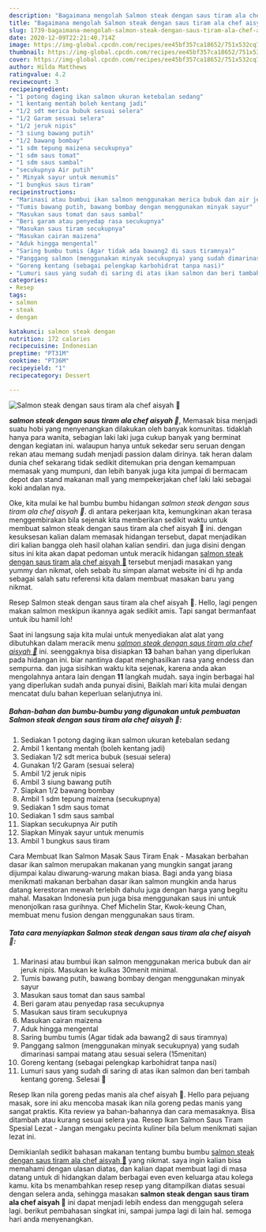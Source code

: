 ```yaml
---
description: "Bagaimana mengolah Salmon steak dengan saus tiram ala chef aisyah 🌸 yang Sempurna"
title: "Bagaimana mengolah Salmon steak dengan saus tiram ala chef aisyah 🌸 yang Sempurna"
slug: 1739-bagaimana-mengolah-salmon-steak-dengan-saus-tiram-ala-chef-aisyah-yang-sempurna
date: 2020-12-09T22:21:40.714Z
image: https://img-global.cpcdn.com/recipes/ee45bf357ca18652/751x532cq70/salmon-steak-dengan-saus-tiram-ala-chef-aisyah-🌸-foto-resep-utama.jpg
thumbnail: https://img-global.cpcdn.com/recipes/ee45bf357ca18652/751x532cq70/salmon-steak-dengan-saus-tiram-ala-chef-aisyah-🌸-foto-resep-utama.jpg
cover: https://img-global.cpcdn.com/recipes/ee45bf357ca18652/751x532cq70/salmon-steak-dengan-saus-tiram-ala-chef-aisyah-🌸-foto-resep-utama.jpg
author: Hilda Matthews
ratingvalue: 4.2
reviewcount: 3
recipeingredient:
- "1 potong daging ikan salmon ukuran ketebalan sedang"
- "1 kentang mentah boleh kentang jadi"
- "1/2 sdt merica bubuk sesuai selera"
- "1/2 Garam sesuai selera"
- "1/2 jeruk nipis"
- "3 siung bawang putih"
- "1/2 bawang bombay"
- "1 sdm tepung maizena secukupnya"
- "1 sdm saus tomat"
- "1 sdm saus sambal"
- "secukupnya Air putih"
- " Minyak sayur untuk menumis"
- "1 bungkus saus tiram"
recipeinstructions:
- "Marinasi atau bumbui ikan salmon menggunakan merica bubuk dan air jeruk nipis. Masukan ke kulkas 30menit minimal."
- "Tumis bawang putih, bawang bombay dengan menggunakan minyak sayur"
- "Masukan saus tomat dan saus sambal"
- "Beri garam atau penyedap rasa secukupnya"
- "Masukan saus tiram secukupnya"
- "Masukan cairan maizena"
- "Aduk hingga mengental"
- "Saring bumbu tumis (Agar tidak ada bawang2 di saus tiramnya)"
- "Panggang salmon (menggunakan minyak secukupnya) yang sudah dimarinasi sampai matang atau sesuai selera (15menitan)"
- "Goreng kentang (sebagai pelengkap karbohidrat tanpa nasi)"
- "Lumuri saus yang sudah di saring di atas ikan salmon dan beri tambah kentang goreng. Selesai 🌸"
categories:
- Resep
tags:
- salmon
- steak
- dengan

katakunci: salmon steak dengan 
nutrition: 172 calories
recipecuisine: Indonesian
preptime: "PT31M"
cooktime: "PT36M"
recipeyield: "1"
recipecategory: Dessert

---
```



![Salmon steak dengan saus tiram ala chef aisyah 🌸](https://img-global.cpcdn.com/recipes/ee45bf357ca18652/751x532cq70/salmon-steak-dengan-saus-tiram-ala-chef-aisyah-🌸-foto-resep-utama.jpg)

<b><i>salmon steak dengan saus tiram ala chef aisyah 🌸</i></b>, Memasak bisa menjadi suatu hobi yang menyenangkan dilakukan oleh banyak komunitas. tidaklah hanya para wanita, sebagian laki laki juga cukup banyak yang berminat dengan kegiatan ini. walaupun hanya untuk sekedar seru seruan dengan rekan atau memang sudah menjadi passion dalam dirinya. tak heran dalam dunia chef sekarang tidak sedikit ditemukan pria dengan kemampuan memasak yang mumpuni, dan lebih banyak juga kita jumpai di bermacam depot dan stand makanan mall yang mempekerjakan chef laki laki sebagai koki andalan nya.

Oke, kita mulai ke hal bumbu bumbu hidangan <i>salmon steak dengan saus tiram ala chef aisyah 🌸</i>. di antara pekerjaan kita, kemungkinan akan terasa menggembirakan bila sejenak kita memberikan sedikit waktu untuk membuat salmon steak dengan saus tiram ala chef aisyah 🌸 ini. dengan kesuksesan kalian dalam memasak hidangan tersebut, dapat menjadikan diri kalian bangga oleh hasil olahan kalian sendiri. dan juga disini dengan situs ini kita akan dapat pedoman untuk meracik hidangan <u>salmon steak dengan saus tiram ala chef aisyah 🌸</u> tersebut menjadi masakan yang yummy dan nikmat, oleh sebab itu simpan alamat website ini di hp anda sebagai salah satu referensi kita dalam membuat masakan baru yang nikmat.

Resep Salmon steak dengan saus tiram ala chef aisyah 🌸. Hello, lagi pengen makan salmon meskipun ikannya agak sedikit amis. Tapi sangat bermanfaat untuk ibu hamil loh!


Saat ini langsung saja kita mulai untuk menyediakan alat alat yang dibutuhkan dalam meracik menu <u><i>salmon steak dengan saus tiram ala chef aisyah 🌸</i></u> ini. seenggaknya bisa disiapkan <b>13</b> bahan bahan yang diperlukan pada hidangan ini. biar nantinya dapat menghasilkan rasa yang endess dan sempurna. dan juga sisihkan waktu kita sejenak, karena anda akan mengolahnya antara lain dengan <b>11</b> langkah mudah. saya ingin berbagai hal yang diperlukan sudah anda punyai disini, Baiklah mari kita mulai dengan mencatat dulu bahan keperluan selanjutnya ini.

<!--inarticleads1-->

##### Bahan-bahan dan bumbu-bumbu yang digunakan untuk pembuatan Salmon steak dengan saus tiram ala chef aisyah 🌸:

1. Sediakan 1 potong daging ikan salmon ukuran ketebalan sedang
1. Ambil 1 kentang mentah (boleh kentang jadi)
1. Sediakan 1/2 sdt merica bubuk (sesuai selera)
1. Gunakan 1/2 Garam (sesuai selera)
1. Ambil 1/2 jeruk nipis
1. Ambil 3 siung bawang putih
1. Siapkan 1/2 bawang bombay
1. Ambil 1 sdm tepung maizena (secukupnya)
1. Sediakan 1 sdm saus tomat
1. Sediakan 1 sdm saus sambal
1. Siapkan secukupnya Air putih
1. Siapkan  Minyak sayur untuk menumis
1. Ambil 1 bungkus saus tiram


Cara Membuat Ikan Salmon Masak Saus Tiram Enak - Masakan berbahan dasar ikan salmon merupakan makanan yang mungkin sangat jarang dijumpai kalau diwarung-warung makan biasa. Bagi anda yang biasa menikmati makanan berbahan dasar ikan salmon mungkin anda harus datang kerestoran mewah terlebih dahulu juga dengan harga yang begitu mahal. Masakan Indonesia pun juga bisa menggunakan saus ini untuk menonjolkan rasa gurihnya. Chef Michelin Star, Kwok-keung Chan, membuat menu fusion dengan menggunakan saus tiram. 

<!--inarticleads2-->

##### Tata cara menyiapkan Salmon steak dengan saus tiram ala chef aisyah 🌸:

1. Marinasi atau bumbui ikan salmon menggunakan merica bubuk dan air jeruk nipis. Masukan ke kulkas 30menit minimal.
1. Tumis bawang putih, bawang bombay dengan menggunakan minyak sayur
1. Masukan saus tomat dan saus sambal
1. Beri garam atau penyedap rasa secukupnya
1. Masukan saus tiram secukupnya
1. Masukan cairan maizena
1. Aduk hingga mengental
1. Saring bumbu tumis (Agar tidak ada bawang2 di saus tiramnya)
1. Panggang salmon (menggunakan minyak secukupnya) yang sudah dimarinasi sampai matang atau sesuai selera (15menitan)
1. Goreng kentang (sebagai pelengkap karbohidrat tanpa nasi)
1. Lumuri saus yang sudah di saring di atas ikan salmon dan beri tambah kentang goreng. Selesai 🌸


Resep Ikan nila goreng pedas manis ala chef aisyah 🌺. Hello para pejuang masak, sore ini aku mencoba masak ikan nila goreng pedas manis yang sangat praktis. Kita review ya bahan-bahannya dan cara memasaknya. Bisa ditambah atau kurang sesuai selera yaa. Resep Ikan Salmon Saus Tiram Spesial Lezat - Jangan mengaku pecinta kuliner bila belum menikmati sajian lezat ini. 

Demikianlah sedikit bahasan makanan tentang bumbu bumbu <u>salmon steak dengan saus tiram ala chef aisyah 🌸</u> yang nikmat. saya ingin kalian bisa memahami dengan ulasan diatas, dan kalian dapat membuat lagi di masa datang untuk di hidangkan dalam berbagai even even keluarga atau kolega kamu. kita bs menambahkan resep resep yang ditampilkan diatas sesuai dengan selera anda, sehingga masakan <b>salmon steak dengan saus tiram ala chef aisyah 🌸</b> ini dapat menjadi lebih endess dan menggugah selera lagi. berikut pembahasan singkat ini, sampai jumpa lagi di lain hal. semoga hari anda menyenangkan.
